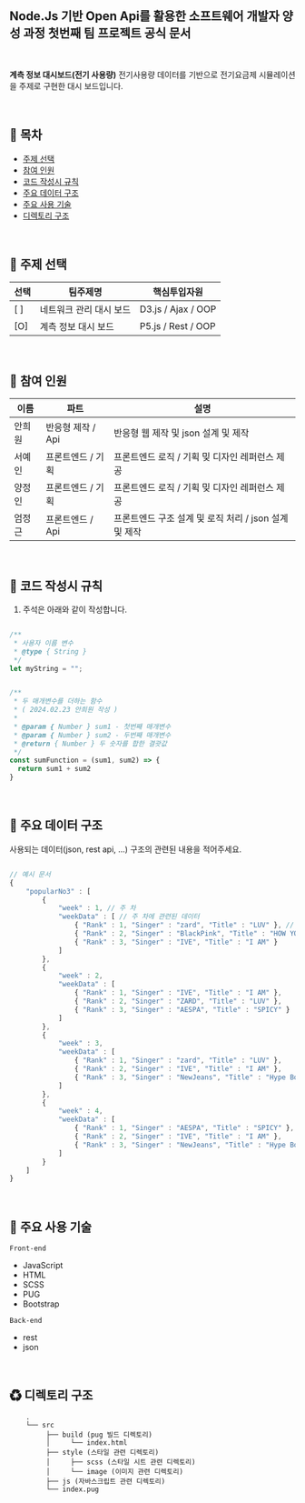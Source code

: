 ## Node.Js 기반 Open Api를 활용한 소프트웨어 개발자 양성 과정 첫번째 팀 프로젝트 공식 문서

<br/>

**계측 정보 대시보드(전기 사용량)** 전기사용량 데이터를 기반으로 전기요금제 시뮬레이션을 주제로 구현한 대시 보드입니다.<br>

<br/>

## 🚩 목차

- [주제 선택](#-주제-선택)
- [참여 인원](#-참여-인원)
- [코드 작성시 규칙](#-주요-사용-기술)
- [주요 데이터 구조](#-주요-사용-기술)
- [주요 사용 기술](#-주요-사용-기술)
- [디렉토리 구조](#-디렉토리-구조)

<br/>

## 🚩 주제 선택

| 선택 | 팀주제명                | 핵심투입자원       |
| ---- | ----------------------- | ------------------ |
| [ ]  | 네트워크 관리 대시 보드 | D3.js / Ajax / OOP |
| [O]  | 계측 정보 대시 보드     | P5.js / Rest / OOP |

<br/>

## 👷 참여 인원

| 이름   | 파트              | 설명                                                  |
| ------ | ----------------- | ----------------------------------------------------- |
| 안희원 | 반응형 제작 / Api | 반응형 웹 제작 및 json 설계 및 제작                   |
| 서예인 | 프론트엔드 / 기획 | 프론트엔드 로직 / 기획 밎 디자인 레퍼런스 제공        |
| 양정인 | 프론트엔드 / 기획 | 프론트엔드 로직 / 기획 밎 디자인 레퍼런스 제공        |
| 엄정근 | 프론트엔드 / Api  | 프론트엔드 구조 설계 및 로직 처리 / json 설계 및 제작 |

<br/>

## 🔧 코드 작성시 규칙

1. 주석은 아래와 같이 작성합니다.

```javascript

/**
 * 사용자 이름 변수
 * @type { String }
 */
let myString = "";


/**
 * 두 매개변수를 더하는 함수
 * ( 2024.02.23 안희원 작성 )
 *
 * @param { Number } sum1 - 첫번째 매개변수
 * @param { Number } sum2 - 두번째 매개변수
 * @return { Number } 두 숫자를 합한 결괏값
 */
const sumFunction = (sum1, sum2) => {
  return sum1 + sum2
}
```

<br/>

## 🔧 주요 데이터 구조

사용되는 데이터(json, rest api, ...) 구조의 관련된 내용을 적어주세요.

```Javascript

// 예시 문서
{
    "popularNo3" : [
        {
            "week" : 1, // 주 차
            "weekData" : [ // 주 차에 관련된 데이터
                { "Rank" : 1, "Singer" : "zard", "Title" : "LUV" }, // Rank == 랭킹, Singer == 가수, Title == 제목
                { "Rank" : 2, "Singer" : "BlackPink", "Title" : "HOW YOU LIKE THAT" },
                { "Rank" : 3, "Singer" : "IVE", "Title" : "I AM" }
            ]
        },
        {
            "week" : 2,
            "weekData" : [
                { "Rank" : 1, "Singer" : "IVE", "Title" : "I AM" },
                { "Rank" : 2, "Singer" : "ZARD", "Title" : "LUV" },
                { "Rank" : 3, "Singer" : "AESPA", "Title" : "SPICY" }
            ]
        },
        {
            "week" : 3,
            "weekData" : [
                { "Rank" : 1, "Singer" : "zard", "Title" : "LUV" },
                { "Rank" : 2, "Singer" : "IVE", "Title" : "I AM" },
                { "Rank" : 3, "Singer" : "NewJeans", "Title" : "Hype Boy" }
            ]
        },
        {
            "week" : 4,
            "weekData" : [
                { "Rank" : 1, "Singer" : "AESPA", "Title" : "SPICY" },
                { "Rank" : 2, "Singer" : "IVE", "Title" : "I AM" },
                { "Rank" : 3, "Singer" : "NewJeans", "Title" : "Hype Boy" }
            ]
        }
    ]
}
```

<br/>

## 🎨 주요 사용 기술

`Front-end`

- JavaScript
- HTML
- SCSS
- PUG
- Bootstrap

`Back-end`

- rest
- json

<br>

## ♻ 디렉토리 구조

```
    .
    └── src
         ├── build (pug 빌드 디렉토리)
         │     └── index.html
         ├── style (스타일 관련 디렉토리)
         │     ├── scss (스타일 시트 관련 디렉토리)
         │     └── image (이미지 관련 디렉토리)
         ├── js (자바스크립트 관련 디렉토리)
         └── index.pug
```

<br/>
